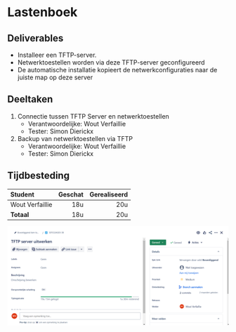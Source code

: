 # Lastenboek

## Deliverables



- Installeer een TFTP-server.
- Netwerktoestellen worden via deze TFTP-server geconfigureerd
- De automatische installatie kopieert de netwerkconfiguraties naar de juiste map op deze server

## Deeltaken

<!-- Som hier de deeltaken voor deze opdracht op en duid voor elk een verantwoordelijke en tester aan. Vermeld ook afhankelijkheden tussen deeltaken als die er zijn. Elke deeltaak wordt een kaartje op het kanban-bord! -->

1. Connectie tussen TFTP Server en netwerktoestellen
   - Verantwoordelijke: Wout Verfaillie
   - Tester: Simon Dierickx
2. Backup van netwerktoestellen via TFTP
   - Verantwoordelijke: Wout Verfaillie
   - Tester: Simon Dierickx

## Tijdbesteding

| Student       | Geschat | Gerealiseerd |
| :------------ | ------: | -----------: |
| Wout Verfaillie | 18u        |      20u        |
| **Totaal**    |   18u      |     20u         |

<!-- Voeg na oplevering van de taak een schermafbeelding van rapport tijdbesteding voor deze taak toe. -->

![Lastenboek tftp](img/TFTPlastenboek.png)